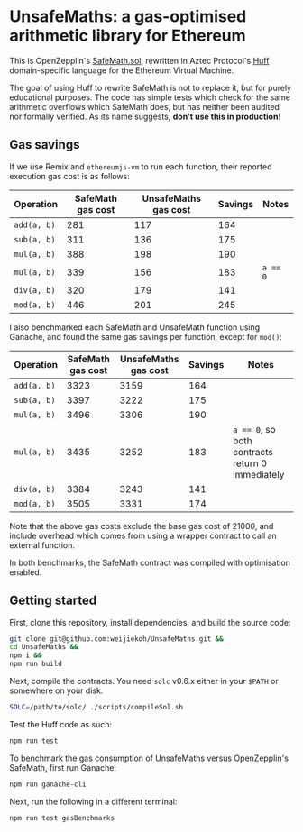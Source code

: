 # UnsafeMaths: a gas-optimised arithmetic library for Ethereum

This is OpenZepplin's
[SafeMath.sol](https://github.com/OpenZeppelin/openzeppelin-contracts/blob/master/contracts/math/SafeMath.sol),
rewritten in Aztec Protocol's [Huff](https://github.com/AztecProtocol/huff/)
domain-specific language for the Ethereum Virtual Machine.

The goal of using Huff to rewrite SafeMath is not to replace it, but for purely
educational purposes. The code has simple tests which check for the same
arithmetic overflows which SafeMath does, but has neither been audited nor
formally verified. As its name suggests, **don't use this in production**!

## Gas savings

If we use Remix and `ethereumjs-vm` to run each function, their reported
execution gas cost is as follows:

| Operation | SafeMath gas cost | UnsafeMaths gas cost | Savings | Notes |
|-|-|-|-|-|
| `add(a, b)` | 281 | 117 | 164 | |
| `sub(a, b)` | 311 | 136 | 175 | |
| `mul(a, b)` | 388 | 198 | 190 | |
| `mul(a, b)` | 339 | 156 | 183 | `a == 0` |
| `div(a, b)` | 320 | 179 | 141 | |
| `mod(a, b)` | 446 | 201 | 245 | |

I also benchmarked each SafeMath and UnsafeMath function using Ganache, and
found the same gas savings per function, except for `mod()`:

| Operation | SafeMath gas cost | UnsafeMaths gas cost | Savings | Notes |
|-|-|-|-|-|
| `add(a, b)` | 3323 | 3159 | 164 | |
| `sub(a, b)` | 3397 | 3222 | 175 | |
| `mul(a, b)` | 3496 | 3306 | 190 | |
| `mul(a, b)` | 3435 | 3252 | 183 | `a == 0`, so both contracts return 0 immediately |
| `div(a, b)` | 3384 | 3243 | 141 | |
| `mod(a, b)` | 3505 | 3331 | 174 | |

Note that the above gas costs exclude the base gas cost of 21000, and include
overhead which comes from using a wrapper contract to call an external
function.

In both benchmarks, the SafeMath contract was compiled with optimisation enabled.

## Getting started

First, clone this repository, install dependencies, and build the source code:

```bash
git clone git@github.com:weijiekoh/UnsafeMaths.git &&
cd UnsafeMaths &&
npm i &&
npm run build
```

Next, compile the contracts. You need `solc` v0.6.x either in your `$PATH` or
somewhere on your disk. 

```bash
SOLC=/path/to/solc/ ./scripts/compileSol.sh
```

Test the Huff code as such:

```bash
npm run test
```

To benchmark the gas consumption of UnsafeMaths versus OpenZepplin's SafeMath,
first run Ganache:


```bash
npm run ganache-cli
```

Next, run the following in a different terminal:

```
npm run test-gasBenchmarks
```
